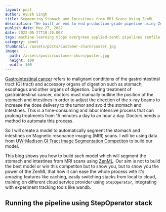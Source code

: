 ```yaml
---
layout: post
author: Ayush Singh
title: Segmenting Stomach and Intestines from MRI Scans Using ZenML
description: "We built an end to end production-grade pipeline using ZenML for a computer vision problem where our problem was to segment stomach and intestine from MRI scans."
publish_date: May 27, 2022
date: 2022-05-27T10:20:00Z
tags: machine-learning mlops evergreen applied-zenml pipelines zenfile
category: zenml
thumbnail: /assets/posts/customer-churn/poster.jpg
image:
  path: /assets/posts/customer-churn/poster.jpg
  height: 100
  width: 100
---
```


[Gastrointestinal cancer](https://en.wikipedia.org/wiki/Gastrointestinal_cancer#:~:text=Gastrointestinal%20cancer%20refers%20to%20malignant,large%20intestine%2C%20rectum%20and%20anus.) refers to malignant conditions of the gastrointestinal tract (GI tract) and accessory organs of digestion such as stomach, esophagus and other organs of digestion. During treatment of gastrointestinal cancer, doctors must manually outline the position of the stomach and intestines in order to adjust the direction of the x-ray beams to increase the dose delivery to the tumor and avoid the stomach and intestines. This is a time-consuming and labor intensive process that can prolong treatments from 15 minutes a day to an hour a day. Doctors needs a method to automate this process.

So I will create a model to automatically segment the stomach and intestines on Magnetic resonance imaging (MRI) scans. I will be using data from [UW-Madison GI Tract Image Segmentation Competiton](https://www.kaggle.com/competitions/uw-madison-gi-tract-image-segmentation/data) to build our model.

This blog shows you how to build such model which will segment the stomach and intestines from MRI scans using [ZenML](https://zenml.io/). Our aim is not to build the best model or win this competiton but to show you, but to show you the power of the ZenML that how it can ease the whole process with it's amazing features like caching, easily switching stacks from local to cloud, training on different cloud service provider using `StepOperator`, integrating with experiment tracking tools like wandb.

## Running the pipeline using StepOperator stack
